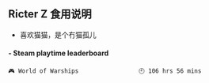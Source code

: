 ## Ricter Z 食用说明
- 喜欢猫猫，是个冇猫孤儿

<!-- steam-box start -->
#### - Steam playtime leaderboard
```text
🎮 World of Warships                 🕘 106 hrs 56 mins
```
<!-- Powered by https://github.com/YouEclipse/steam-box . -->
<!-- steam-box end -->
